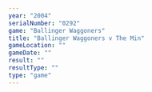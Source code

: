 ```yaml
---
year: "2004"
serialNumber: "0292" 
game: "Ballinger Waggoners"
title: "Ballinger Waggoners v The Min"
gameLocation: ""
gameDate: ""
result: ""
resultType: ""
type: "game"
---
```

